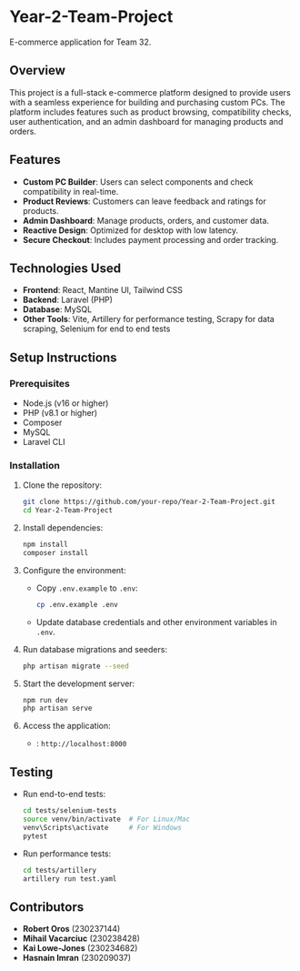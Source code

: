# Year-2-Team-Project

E-commerce application for Team 32.

## Overview

This project is a full-stack e-commerce platform designed to provide users with a seamless experience for building and purchasing custom PCs. The platform includes features such as product browsing, compatibility checks, user authentication, and an admin dashboard for managing products and orders.

## Features

- **Custom PC Builder**: Users can select components and check compatibility in real-time.
- **Product Reviews**: Customers can leave feedback and ratings for products.
- **Admin Dashboard**: Manage products, orders, and customer data.
- **Reactive Design**: Optimized for desktop with low latency.
- **Secure Checkout**: Includes payment processing and order tracking.

## Technologies Used

- **Frontend**: React, Mantine UI, Tailwind CSS
- **Backend**: Laravel (PHP)
- **Database**: MySQL
- **Other Tools**: Vite, Artillery for performance testing, Scrapy for data scraping, Selenium for end to end tests

## Setup Instructions

### Prerequisites

- Node.js (v16 or higher)
- PHP (v8.1 or higher)
- Composer
- MySQL
- Laravel CLI

### Installation

1. Clone the repository:
   ```bash
   git clone https://github.com/your-repo/Year-2-Team-Project.git
   cd Year-2-Team-Project
   ```

2. Install dependencies:
   ```bash
   npm install
   composer install
   ```

3. Configure the environment:
   - Copy `.env.example` to `.env`:
     ```bash
     cp .env.example .env
     ```
   - Update database credentials and other environment variables in `.env`.

4. Run database migrations and seeders:
   ```bash
   php artisan migrate --seed
   ```

5. Start the development server:
   ```bash
   npm run dev
   php artisan serve
   ```

6. Access the application:
    - : `http://localhost:8000`

## Testing

- Run end-to-end tests:
  ```bash
  cd tests/selenium-tests
  source venv/bin/activate  # For Linux/Mac
  venv\Scripts\activate     # For Windows
  pytest
  ```

- Run performance tests:
  ```bash
  cd tests/artillery
  artillery run test.yaml
  ```

## Contributors

- **Robert Oros** (230237144)
- **Mihail Vacarciuc** (230238428)
- **Kai Lowe-Jones** (230234682)
- **Hasnain Imran** (230209037)



